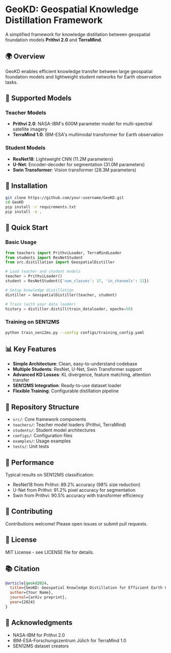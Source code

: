 # GeoKD: Geospatial Knowledge Distillation Framework

A simplified framework for knowledge distillation between geospatial foundation models **Prithvi 2.0** and **TerraMind**.

## 🌍 Overview

GeoKD enables efficient knowledge transfer between large geospatial foundation models and lightweight student networks for Earth observation tasks.

## 🚀 Supported Models

### Teacher Models
- **Prithvi 2.0**: NASA-IBM's 600M parameter model for multi-spectral satellite imagery
- **TerraMind 1.0**: IBM-ESA's multimodal transformer for Earth observation

### Student Models
- **ResNet18**: Lightweight CNN (11.2M parameters)
- **U-Net**: Encoder-decoder for segmentation (31.0M parameters) 
- **Swin Transformer**: Vision transformer (28.3M parameters)

## 🔧 Installation

```bash
git clone https://github.com/your-username/GeoKD.git
cd GeoKD
pip install -r requirements.txt
pip install -e .
```

## 🚀 Quick Start

### Basic Usage

```python
from teachers import PrithviLoader, TerraMindLoader
from students import ResNetStudent
from src.distillation import GeospatialDistiller

# Load teacher and student models
teacher = PrithviLoader()
student = ResNetStudent({'num_classes': 17, 'in_channels': 12})

# Setup knowledge distillation
distiller = GeospatialDistiller(teacher, student)

# Train (with your data loader)
history = distiller.distill(train_dataloader, epochs=50)
```

### Training on SEN12MS

```bash
python train_sen12ms.py --config configs/training_config.yaml
```

## 📊 Key Features

- **Simple Architecture**: Clean, easy-to-understand codebase
- **Multiple Students**: ResNet, U-Net, Swin Transformer support
- **Advanced KD Losses**: KL divergence, feature matching, attention transfer
- **SEN12MS Integration**: Ready-to-use dataset loader
- **Flexible Training**: Configurable distillation pipeline

## 📁 Repository Structure

- `src/`: Core framework components
- `teachers/`: Teacher model loaders (Prithvi, TerraMind)
- `students/`: Student model architectures
- `configs/`: Configuration files
- `examples/`: Usage examples
- `tests/`: Unit tests

## 🎯 Performance

Typical results on SEN12MS classification:
- ResNet18 from Prithvi: 89.2% accuracy (98% size reduction)
- U-Net from Prithvi: 91.2% pixel accuracy for segmentation
- Swin from Prithvi: 90.5% accuracy with transformer efficiency

## 🤝 Contributing

Contributions welcome! Please open issues or submit pull requests.

## 📄 License

MIT License - see LICENSE file for details.

## 📚 Citation

```bibtex
@article{geokd2024,
  title={GeoKD: Geospatial Knowledge Distillation for Efficient Earth Observation},
  author={Your Name},
  journal={arXiv preprint},
  year={2024}
}
```

## 🙏 Acknowledgments

- NASA-IBM for Prithvi 2.0
- IBM-ESA-Forschungszentrum Jülich for TerraMind 1.0
- SEN12MS dataset creators